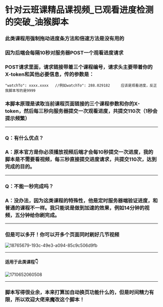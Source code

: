 # 针对云班课精品课视频_已观看进度检测的突破_油猴脚本
###  此类课程用强制拖动进度条方法和倍速方法是没有用的
###  因为后端会每隔10秒对服务器POST一个观看进度请求
###  POST请求里面，请求链接带着三个课程编号，请求头主要带着你的X-token和其他必要信息，传的参数是：
    "watchTo": xxxx.xxxx   //例如watchTo": 288.029182     应该是观看进度，反正我脚本写的是9999
###  本脚本原理是读取当前课程页面链接的三个课程参数和你的X-token，然后每三秒向服务器提交一次观看进度，共提交110次（1秒会提示频繁）

------------


### Q：有什么优点？
### A：原本官方是你必须播放视频后端才会每10秒提交一次进度，我的脚本是不需要看视频，每三秒直接提交进度请求，共提交110次，达到完成的目的。

------------


### Q：不能一秒完成吗？
### A：没办法，因为这类课程的特殊性，他是定时服务器端验证进度，和普通的课程不一样。我只能说是做到加速的效果，例如14分钟的视频，五分钟给你刷完成。

------------
### 但是可以多开！你可以开多个页面同时刷好几节视频
![18765679-193c-49e3-a094-85c9c506d9fb](https://github.com/sugar66/mosoteach_mooc/assets/25484156/a1f410af-c829-4c5a-ac80-2ac9d175fa5a)

------------



#### 适用于此类课程👇
![1710652060508](https://github.com/sugar66/mosoteach_mooc/assets/25484156/45a55259-5504-4b16-b9d7-c0a68f77e599)


------------

### 脚本写得很业余，本来打算加自动换页功能什么的，但是时间精力有限，所以欢迎大佬来魔改这个脚本！
